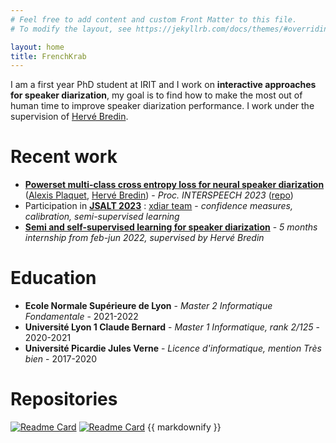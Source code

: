 ```yaml
---
# Feel free to add content and custom Front Matter to this file.
# To modify the layout, see https://jekyllrb.com/docs/themes/#overriding-theme-defaults

layout: home
title: FrenchKrab
---
```


I am a first year PhD student at IRIT and I work on **interactive approaches for speaker diarization**, my goal is to find how to make the most out of human time to improve speaker diarization performance. I work under the supervision of [Hervé Bredin](https://herve.niderb.fr/).


# Recent work

- [**Powerset multi-class cross entropy loss for neural speaker diarization**](https://www.isca-speech.org/archive/interspeech_2023/plaquet23_interspeech.html) ([Alexis Plaquet](frenchkrab.github.io), [Hervé Bredin](https://herve.niderb.fr/)) - *Proc. INTERSPEECH 2023* ([repo](https://github.com/FrenchKrab/IS2023-powerset-diarization))
- Participation in [**JSALT 2023**](https://jsalt2023.univ-lemans.fr/en/index.html) : [xdiar team](https://www.youtube.com/live/c3zYuH6n6os) - *confidence measures, calibration, semi-supervised learning*
- [**Semi and self-supervised learning for speaker diarization**](https://www.irit.fr/SAMOVA/site/wp-content/uploads/2022/09/2022_AlexisPlaquet_Stage.pdf) - *5 months internship from feb-jun 2022, supervised by Hervé Bredin*


# Education

- **Ecole Normale Supérieure de Lyon** - *Master 2 Informatique Fondamentale* - 2021-2022
- **Université Lyon 1 Claude Bernard** - *Master 1 Informatique, rank 2/125* - 2020-2021
- **Université Picardie Jules Verne** - *Licence d'informatique, mention Très bien*  - 2017-2020

# Repositories

[![Readme Card](https://github-readme-stats.vercel.app/api/pin/?username=FrenchKrab&repo=IS2023-powerset-diarization)](https://github.com/FrenchKrab/IS2023-powerset-diarization)
[![Readme Card](https://github-readme-stats.vercel.app/api/pin/?username=FrenchKrab&repo=datasets-pyannote)](https://github.com/FrenchKrab/datasets-pyannote) {{ markdownify }}
